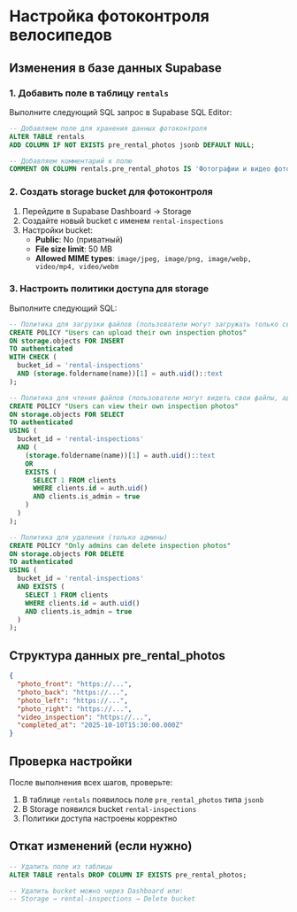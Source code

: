 # Настройка фотоконтроля велосипедов

## Изменения в базе данных Supabase

### 1. Добавить поле в таблицу `rentals`

Выполните следующий SQL запрос в Supabase SQL Editor:

```sql
-- Добавляем поле для хранения данных фотоконтроля
ALTER TABLE rentals 
ADD COLUMN IF NOT EXISTS pre_rental_photos jsonb DEFAULT NULL;

-- Добавляем комментарий к полю
COMMENT ON COLUMN rentals.pre_rental_photos IS 'Фотографии и видео фотоконтроля велосипеда перед арендой';
```

### 2. Создать storage bucket для фотоконтроля

1. Перейдите в Supabase Dashboard → Storage
2. Создайте новый bucket с именем `rental-inspections`
3. Настройки bucket:
   - **Public**: No (приватный)
   - **File size limit**: 50 MB
   - **Allowed MIME types**: `image/jpeg, image/png, image/webp, video/mp4, video/webm`

### 3. Настроить политики доступа для storage

Выполните следующий SQL:

```sql
-- Политика для загрузки файлов (пользователи могут загружать только свои файлы)
CREATE POLICY "Users can upload their own inspection photos"
ON storage.objects FOR INSERT
TO authenticated
WITH CHECK (
  bucket_id = 'rental-inspections' 
  AND (storage.foldername(name))[1] = auth.uid()::text
);

-- Политика для чтения файлов (пользователи могут видеть свои файлы, админы - все)
CREATE POLICY "Users can view their own inspection photos"
ON storage.objects FOR SELECT
TO authenticated
USING (
  bucket_id = 'rental-inspections' 
  AND (
    (storage.foldername(name))[1] = auth.uid()::text
    OR 
    EXISTS (
      SELECT 1 FROM clients 
      WHERE clients.id = auth.uid() 
      AND clients.is_admin = true
    )
  )
);

-- Политика для удаления (только админы)
CREATE POLICY "Only admins can delete inspection photos"
ON storage.objects FOR DELETE
TO authenticated
USING (
  bucket_id = 'rental-inspections' 
  AND EXISTS (
    SELECT 1 FROM clients 
    WHERE clients.id = auth.uid() 
    AND clients.is_admin = true
  )
);
```

## Структура данных pre_rental_photos

```json
{
  "photo_front": "https://...",
  "photo_back": "https://...",
  "photo_left": "https://...",
  "photo_right": "https://...",
  "video_inspection": "https://...",
  "completed_at": "2025-10-10T15:30:00.000Z"
}
```

## Проверка настройки

После выполнения всех шагов, проверьте:

1. В таблице `rentals` появилось поле `pre_rental_photos` типа `jsonb`
2. В Storage появился bucket `rental-inspections`
3. Политики доступа настроены корректно

## Откат изменений (если нужно)

```sql
-- Удалить поле из таблицы
ALTER TABLE rentals DROP COLUMN IF EXISTS pre_rental_photos;

-- Удалить bucket можно через Dashboard или:
-- Storage → rental-inspections → Delete bucket
```

